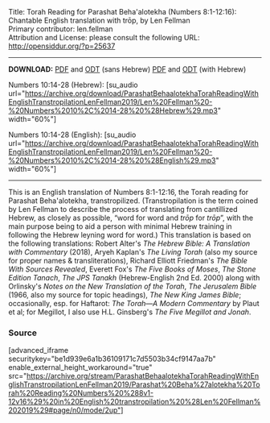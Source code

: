 <html>
<head></head>
<body>
Title: Torah Reading for Parashat Beha'alotekha (Numbers 8:1-12:16): Chantable English translation with trōp, by Len Fellman<br />
Primary contributor: len.fellman<br />
Attribution and License: please consult the following URL: <a href="http://opensiddur.org/?p=25637">http://opensiddur.org/?p=25637</a>
<p />
<hr />

<strong>DOWNLOAD:</strong> 
<a href="https://archive.org/download/ParashatBehaalotekhaTorahReadingWithEnglishTranstropilationLenFellman2019/Parashat%20Beha%27alotekha%20Torah%20Reading%20Numbers%20%288v1-12v16%29%20in%20English%20transtropilation%20%28Len%20Fellman%202019%29%20-%20english%20only.pdf">PDF</a> and <a href="https://archive.org/download/ParashatBehaalotekhaTorahReadingWithEnglishTranstropilationLenFellman2019/Parashat%20Beha%27alotekha%20Torah%20Reading%20Numbers%20%288v1-12v16%29%20in%20English%20transtropilation%20%28Len%20Fellman%202019%29%20-%20english%20only.odt">ODT</a> (sans Hebrew) 
<a href="https://archive.org/download/ParashatBehaalotekhaTorahReadingWithEnglishTranstropilationLenFellman2019/Parashat%20Beha%27alotekha%20Torah%20Reading%20Numbers%20%288v1-12v16%29%20in%20English%20transtropilation%20%28Len%20Fellman%202019%29.pdf">PDF</a> and <a href="https://archive.org/download/ParashatBehaalotekhaTorahReadingWithEnglishTranstropilationLenFellman2019/Parashat%20Beha%27alotekha%20Torah%20Reading%20Numbers%20%288v1-12v16%29%20in%20English%20transtropilation%20%28Len%20Fellman%202019%29.odt">ODT</a> (with Hebrew)


Numbers 10:14-28 (Hebrew): [su_audio url="https://archive.org/download/ParashatBehaalotekhaTorahReadingWithEnglishTranstropilationLenFellman2019/Len%20Fellman%20-%20Numbers%2010%2C%2014-28%20%28Hebrew%29.mp3" width="60%"]

Numbers 10:14-28 (English): [su_audio url="https://archive.org/download/ParashatBehaalotekhaTorahReadingWithEnglishTranstropilationLenFellman2019/Len%20Fellman%20-%20Numbers%2010%2C%2014-28%20%28English%29.mp3" width="60%"]

<hr />

This is an English translation of Numbers 8:1-12:16, the Torah reading for Parashat Beha'alotekha, transtropilized. (Transtropilation is the term coined by Len Fellman to describe the process of translating from cantillized Hebrew, as closely as possible, “word for word and <em>trōp</em> for <em>trōp</em>”, with the main purpose being to aid a person with minimal Hebrew training in following the Hebrew leyning word for word.) This translation is based on the following translations: Robert Alter's <em>The Hebrew Bible: A Translation with Commentary</em> (2018), Aryeh Kaplan's <em>The Living Torah</em> (also my source for proper names & transliterations), Richard Elliott Friedman's <em>The Bible With Sources Revealed</em>, Everett Fox's <em>The Five Books of Moses</em>, <em>The Stone Edition Tanach</em>, <em>The JPS Tanakh</em> (Hebrew-English 2nd Ed. 2000) along with Orlinsky's <em>Notes on the New Translation of the Torah</em>, <em>The Jerusalem Bible</em> (1966, also my source for topic headings), <em>The New King James Bible</em>; occasionally, esp. for Haftarot: <em>The Torah—A Modern Commentary</em> by Plaut et al; for Megillot, I also use H.L. Ginsberg's <em>The Five Megillot and Jonah</em>.

<h3>Source</h3>

[advanced_iframe securitykey="be1d939e6a1b36109171c7d5503b34cf9147aa7b" enable_external_height_workaround="true" src="https://archive.org/stream/ParashatBehaalotekhaTorahReadingWithEnglishTranstropilationLenFellman2019/Parashat%20Beha%27alotekha%20Torah%20Reading%20Numbers%20%288v1-12v16%29%20in%20English%20transtropilation%20%28Len%20Fellman%202019%29#page/n0/mode/2up"]

</body>
</html>